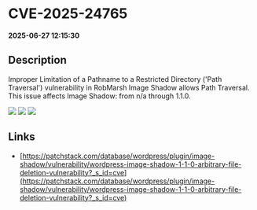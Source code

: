# CVE-2025-24765

**2025-06-27 12:15:30**

## Description
Improper Limitation of a Pathname to a Restricted Directory ('Path Traversal') vulnerability in RobMarsh Image Shadow allows Path Traversal. This issue affects Image Shadow: from n/a through 1.1.0.

![](https://img.shields.io/static/v1?label=Score&message=7.7&color=red)
![](https://img.shields.io/static/v1?label=Severity&message=HIGH&color=red)
![](https://img.shields.io/static/v1?label=CWE&message=Traversal&color=green)

## Links
- [https://patchstack.com/database/wordpress/plugin/image-shadow/vulnerability/wordpress-image-shadow-1-1-0-arbitrary-file-deletion-vulnerability?_s_id=cve](https://patchstack.com/database/wordpress/plugin/image-shadow/vulnerability/wordpress-image-shadow-1-1-0-arbitrary-file-deletion-vulnerability?_s_id=cve)
